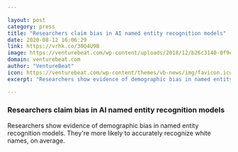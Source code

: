 ```yaml
---

layout: post
category: press
title: "Researchers claim bias in AI named entity recognition models"
date: 2020-08-12 16:06:29
link: https://vrhk.co/30Q4U9B
image: https://venturebeat.com/wp-content/uploads/2018/12/b26c3140-0f9e-4124-833c-483684e13b39.png?w=1200&strip=all
domain: venturebeat.com
author: "VentureBeat"
icon: https://venturebeat.com/wp-content/themes/vb-news/img/favicon.ico
excerpt: "Researchers show evidence of demographic bias in named entity recognition models. They're more likely to accurately recognize white names, on average."

---
```


### Researchers claim bias in AI named entity recognition models

Researchers show evidence of demographic bias in named entity recognition models. They're more likely to accurately recognize white names, on average.